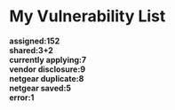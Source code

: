 # **My Vulnerability List**

**assigned:152**  
**shared:3+2**  
**currently applying:7**  
**vendor disclosure:9**  
**netgear duplicate:8**  
**netgear saved:5**  
**error:1**  
